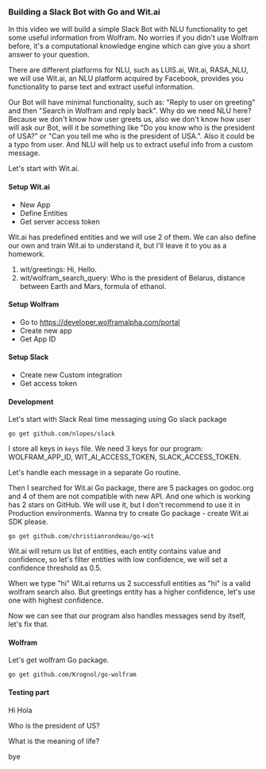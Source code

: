 ### Building a Slack Bot with Go and Wit.ai

In this video we will build a simple Slack Bot with NLU functionality to get some useful information from Wolfram. No worries if you didn't use Wolfram before, it's a computational knowledge engine which can give you a short answer to your question.

There are different platforms for NLU, such as LUIS.ai, Wit.ai, RASA_NLU, we will use Wit.ai, an NLU platform acquired by Facebook, provides you functionality to parse text and extract useful information.

Our Bot will have minimal functionality, such as: "Reply to user on greeting" and then "Search in Wolfram and reply back". Why do we need NLU here? Because we don't know how user greets us, also we don't know how user will ask our Bot, will it be something like "Do you know who is the president of USA?" or "Can you tell me who is the president of USA.". Also it could be a typo from user. And NLU will help us to extract useful info from a custom message.

Let's start with Wit.ai.

#### Setup Wit.ai

 - New App
 - Define Entities
 - Get server access token

Wit.ai has predefined entities and we will use 2 of them. We can also define our own and train Wit.ai to understand it, but I'll leave it to you as a homework.

1. wit/greetings: Hi, Hello.
2. wit/wolfram_search_query: Who is the president of Belarus, distance between Earth and Mars, formula of ethanol.

#### Setup Wolfram

 - Go to https://developer.wolframalpha.com/portal
 - Create new app
 - Get App ID

#### Setup Slack

 - Create new Custom integration
 - Get access token

#### Development

Let's start with Slack Real time messaging using Go slack package

```
go get github.com/nlopes/slack
```

I store all keys in `keys` file. We need 3 keys for our program: WOLFRAM_APP_ID, WIT_AI_ACCESS_TOKEN, SLACK_ACCESS_TOKEN.

Let's handle each message in a separate Go routine.

Then I searched for Wit.ai Go package, there are 5 packages on godoc.org and 4 of them are not compatible with new API. And one which is working has 2 stars on GitHub. We will use it, but I don't recommend to use it in Production environments. Wanna try to create Go package - create Wit.ai SDK please.

```
go get github.com/christianrondeau/go-wit
```

Wit.ai will return us list of entities, each entity contains value and confidence, so let's filter entities with low confidence, we will set a confidence threshold as 0.5.

When we type "hi" Wit.ai returns us 2 successfull entities as "hi" is a valid wolfram search also. But greetings entity has a higher confidence, let's use one with highest confidence.

Now we can see that our program also handles messages send by itself, let's fix that.

#### Wolfram

Let's get wolfram Go package.

```
go get github.com/Krognol/go-wolfram
```

#### Testing part

Hi
Hola

Who is the president of US?

What is the meaning of life?

bye
